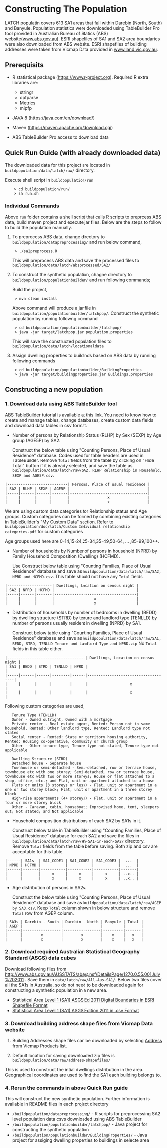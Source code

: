 # Constructing The Population

LATCH populatin covers 613 SA1 areas that fall within Darebin (North, South) and Banyule. Population statistics were downloaded using TableBuilder Pro tool provided in Australian Bureau of Statics (ABS) website(www.abs.gov.au). ESRI shapefiles of SA1 and SA2 area boundaries were also downloaded from ABS website. ESRI shapefiles of building addresses were taken from Vicmap Data provided in www.land.vic.gov.au.

## Prerequisits
- R statistical package (https://www.r-project.org). Required R extra libraries are:
     - stringr
     - optparse
     - Metrics
     - mipfp

- JAVA 8 (https://java.com/en/download/)
- Maven (https://maven.apache.org/download.cgi)
- ABS TableBuilder Pro access to download data

## Quick Run Guide (with already downloaded data)
The downloaded data for this project are located in `buildpopulation/data/latch/raw/` directory.

Execute shell script in `buildpopulation/run`

        > cd buildpopulation/run/
        > sh run.sh

### Individual Commands

Above `run` folder contains a shell script that calls R scripts to preprcess ABS data, build maven project and execute jar files. Below are the steps to follow to build the population manually.

1. To preprocess ABS data, change directory to `buildpopulation/datapreprocessing/` and run below command,

        > ./sa2preprocess.R

      This will preprocess ABS data and save the processed files to `buildpopulation/data/latch/absprocessed/SA2/`

2. To construct the synthetic population, chagne directory to `buildpopulation/populationbuilder/` and run following commands;

      Build the project,
      
        > mvn clean install

      Above command will produce a jar file in `buildpopulation/populationbuilder/latchpop/`. Construct the synthetic population by running followng command
   
        > cd buildpopulation/populationbuilder/latchpop/
        > java -jar target/latchpop.jar population.properties
   
      This will save the constructed population files to `buildpopulation/data/latch/locationaldata`

3. Assign dwelling properties to buildinds based on ABS data by running following commands

        > cd buildpopulation/populationbuilder/BuildingProperties
        > java -jar target/buildingproperties.jar Buildings.properties


## Constructing a new population

### 1. Download data using ABS TableBuilder tool

ABS TableBuilder tutorial is available at this [link](http://www.abs.gov.au/websitedbs/censushome.nsf/home/tablebuildertutorials). You need to know how to create and manage tables, change databases, create custom data fields and download data tables in csv format.

   * Number of persons by Relationship Status (RLHP) by Sex (SEXP) by Age group (AGE5P) by SA2. 

     Construct the below table using "Counting Persons, Place of Usual Residence" database. Codes used for table headers are used in TableBuilder. Remove `Total` fields from the table by clicking on "Hide Total" button if it is already selected, and save the table as `buildpopulation/data/latch/raw/SA2, RLHP Relationship in Household, SEXP and AGE5P.csv`.
```
|---------------------------| Persons, Place of usual residence |
| SA2 | RLHP | SEXP | AGE5P |                                   |
|-----|------|------|-------|-----------------------------------|
|     |      |      |       |                 x                 |
|     |      |      |       |                 x                 |
```
  We are using custom data categories for Relationship status and Age groups. Custom categories can be formed by combining existing categories in TableBuilder's "My Custom Data" section. Refer to `buildpopulation/doc/latch/Custom Individual relationship categories.pdf` for custom categories
  
  Age groups used here are 0-14,15-24,25-34,35-49,50-64, ... ,85-99,100++. 
      
  * Number of households by Number of persons in household (NPRD) by Family Household Composition (Dwelling) (HCFMD). 

    Use Construct below table using "Counting Families, Place of Usual Residence" database and save as `buildpopulation/data/latch/raw/SA2, NPRD and HCFMD.csv`. This table should not have any `Total` fields

```
|--------------------| Dwellings, Location on census night |
| SA2 | NPRD | HCFMD |                                     |
|-----|------|-------|-------------------------------------|
|     |      |       |                  x                  |
|     |      |       |                  x                  |
```   
  * Distribution of households by number of bedrooms in dwelling (BEDD) by dwelling structure (STRD) by tenure and landlord type (TENLLD) by number of persons usually resident in dwelling (NPRD) by SA1. 

    Construct below table using "Counting Families, Place of Usual Residence" database and save as `buildpopulation/data/latch/raw/SA1, BEDD, STRD, TENLLD Tenure and Landlord Type and NPRD.zip` No `Total` fields in this table either.
```
|-----------------------------------| Dwellings, Location on census night |
| SA1 | BEDD | STRD | TENLLD | NPRD |                                     |
|-----|------|------|--------|------|-------------------------------------|
|     |      |      |        |      |                   x                 |
|     |      |      |        |      |                   x                 |
```   
  Following custom categories are used,
  
       Tenure Type (TENLLD)
       Owner - Owned outright, Owned with a mortgage
       Private renter - Real estate agent, Rented: Person not in same household, Rented: Other landlord type, Rented: Landlord type not stated
       Social renter - Rented: State or territory housing authority, Rented: Housing co-operative, community or church group 
       Other - Other tenure type, Tenure type not stated, Tenure type not applicable
       
       Dwelling Structure (STRD)
       Detached house - Separate house
       Townhouse or semi-detached - Semi-detached, row or terrace house, townhouse etc with one storey; Semi-detached, row or terrace house, townhouse etc with two or more storeys; House or flat attached to a shop, office, etc.; and Flat, unit or apartment attached to a house
       Flats or units (3 storeys or less) - Flat, unit or apartment in a one or two storey block; Flat, unit or apartment in a three storey block
       High-rise appartments (4+ storeys) - Flat, unit or apartment in a four or more storey block
       Other - Caravan, cabin, houseboat; Improvised home, tent, sleepers out; Not stated; and Not applicable
       
   * Household composition distributions of each SA2 by SA1s in it. 

     Construct below table in TableBuilder using "Counting Families, Place of Usual Residence" database for each SA2 and save the files in `buildpopulation/data/latch/raw/Hh-SA1-in-each-SA2/` directory. Remove `Total` fields from the table before saving. Both zip and csv are acceptable for this table.

```
|------| SA1s  | SA1_CODE1 | SA1_CODE2 | SA1_CODE3 |  ...  |
| NPRD | HCFMD |           |           |           |  ...  |
|------|-------|-----------|-----------|-----------|-------|
|      |       |     x     |     x     |     x     | ..x.. |
|      |       |     x     |     x     |     x     | ..x.. |
```   

  * Age distribution of persons in SA2s. 

    Construct the below table using "Counting Persons, Place of Usual Residence" database and save as `buildpopulation/data/latch/raw/AGEP by SA3.csv`. Keep `Total` column shown in below structure and remove `Total` row from AGEP column.

```
| SA3s | Darebin - South | Darebin - North | Banyule | Total |
| AGEP |                 |                 |         |       |
|------|-----------------|-----------------|---------|-------|
|      |        x        |        x        |    x    |   x   |
|      |        x        |        x        |    x    |   x   |
```

### 2. Download required Australian Statistical Geography Standard (ASGS) data cubes

  Download following files from http://www.abs.gov.au/AUSSTATS/abs@.nsf/DetailsPage/1270.0.55.001July%202011 . Save them in `data/latch/raw/All-Aus-SA1/`. Below two files cover all the SA1s in Australia, so do not need to be downloaded again for constructing a synthetic population in a new area.
  
   * [Statistical Area Level 1 (SA1) ASGS Ed 2011 Digital Boundaries in ESRI Shapefile Format](http://www.abs.gov.au/ausstats/subscriber.nsf/log?openagent&1270055001_sa1_2011_aust_shape.zip&1270.0.55.001&Data%20Cubes&24A18E7B88E716BDCA257801000D0AF1&0&July%202011&23.12.2010&Latest)
   * [Statistical Area Level 1 (SA1) ASGS Edition 2011 in .csv Format](http://www.abs.gov.au/ausstats/subscriber.nsf/log?openagent&1270055001_sa1_2011_aust_csv.zip&1270.0.55.001&Data%20Cubes&5AD36D669F284E70CA257801000C69BE&0&July%202011&23.12.2010&Latest)

### 3. Download building address shape files from Vicmap Data website

   1. Building Addresses shape files can be downloaded by selecting [Address](https://services.land.vic.gov.au/landchannel/content/vicmapdata?productID=1) from Vicmap Products list.
   
   2. Default location for saving downloaded zip files is `buildpopulation/data/raw/address-shapefiles/`

  This is used to construct the intial dwellings distribution in the area. Geographical coordinates are used to find the SA1 each building belongs to.
  
### 4. Rerun the commands in above Quick Run guide

This will construct the new synthetic population. Further information is available in README files in each project directory

  * `/buildpopulation/datapreprocessing/` - R scripts for preprocessing SA2 level population data csvs downloaded using ABS TableBuilder
  * `/buildpopulation/populationbuilder/latchpop/` - Java project for constructing the synthetic population
  * `/buildpopulation/populationbuilder/BuildingProperties/` - Java project for assiging dwelling properties to buildings in selecte area
